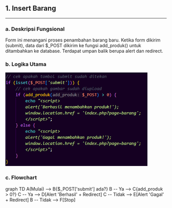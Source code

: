 ## 1. Insert Barang

---
### a. Deskripsi Fungsional
Form ini menangani proses penambahan barang baru. Ketika form dikirim (submit), data dari $_POST dikirim ke fungsi add_produk() untuk ditambahkan ke database. Terdapat umpan balik berupa alert dan redirect.

### b. Logika Utama
![](add_produk.png) 

### c. Flowchart
graph TD
    A(Mulai) --> B{$_POST['submit'] ada?}
    B -- Ya --> C{add_produk > 0?}
    C -- Ya --> D[Alert 'Berhasil' + Redirect]
    C -- Tidak --> E[Alert 'Gagal' + Redirect]
    B -- Tidak --> F[Stop]
